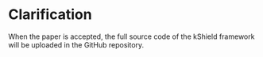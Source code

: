 # Clarification

When the paper is accepted, the full source code of the kShield framework will be uploaded in the GitHub repository. 
